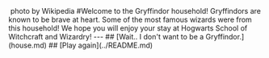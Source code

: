 <img src="https://upload.wikimedia.org/wikipedia/commons/f/fe/Gryffindor_crest.jpg" id="reject" alt="" />   
photo by Wikipedia
#Welcome to the Gryffindor household! Gryffindors are known to be brave at heart. Some of the most famous wizards were from this household! We hope you will enjoy your stay at Hogwarts School of Witchcraft and Wizardry!
---
## [Wait.. I don't want to be a Gryffindor.](house.md)
## [Play again](../README.md)
